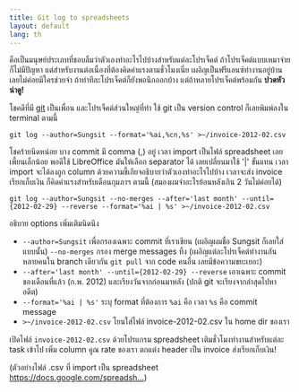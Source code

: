 ```yaml
---
title: Git log to spreadsheets
layout: default
lang: th
---
```


<p>คือเป็นมนุษย์ประเภทที่ชอบลืมว่าตัวเองทำอะไรไปบ้างสำหรับแต่ละโปรเจ็คต์ ถ้าโปรเจ็คต์แบบเหมาจ่ายก็ไม่มีปัญหา แต่สำหรับงานต่อเนื่องที่ต้องคิดค่าแรงตามชั่วโมงเนี่ย เผอิญเป็นฟรีแลนซ์ทำงานอยู่บ้านเลยไม่ค่อยมีใครช่วยจำ ถ้าทำทีละโปรเจ็คต์ก็ยังพอนึกออกบ้าง แต่ถ้าหลายโปรเจ็คต์พร้อมกัน <strong>ปวดหัวน่าดู!</strong></p>
<p>โชคดีที่มี <a href="http://git-scm.com/">git</a> เป็นเพื่อน และโปรเจ็คต์ส่วนใหญ่ที่ทำ ใช้ git เป็น version control ก็เลยพิมพ์ลงใน terminal ตามนี้</p>
<p><code>git log --author=Sungsit --format='%ai,%cn,%s' &gt;~/invoice-2012-02.csv</code></p>
<p>โชคร้ายนิดหน่อย บาง commit มี comma (,) อยู่ เวลา import เป็นไฟล์ spreadsheet เลยเพี้ยนเล็กน้อย พอดีใช้ LibreOffice มันให้เลือก separator ได้ เลยเปลี่ยนมาใช้ '|' ขั้นแทน เวลา import จะได้ลงถูก column ด้วยความขี้เกียจอธิบายว่าตัวเองทำอะไรไปบ้าง เวลาจะส่ง invoice เรียกเก็บเงิน ก็คิดค่าแรงสำหรับเดือนกุมภาฯ ตามนี้ (สมองผมจำอะไรย้อนหลังเกิน 2 วันไม่ค่อยได้)</p>
<p><code>git log --author=Sungsit --no-merges --after='last month' --until={2012-02-29} --reverse --format='%ai | %s' &gt;~/invoice-2012-02.csv</code></p>
<p>อธิบาย options เพิ่มเติมนิดนึง</p>
<ul><li><code>--author=Sungsit</code> เพื่อกรองเฉพาะ commit ที่เราเขียน (เผอิญผมชื่อ Sungsit ก็เลยใส่แบบนั้น) <code>--no-merges</code> กรอง merge messages ทิ้ง (เผอิญแต่ละโปรเจ็คต์ทำงานกันหลายคนใน branch เดียวกัน <code>git pull</code> จาก code คนอื่น เลยมีข้อความขยะเยอะ)</li>
<li><code>--after='last month' --until={2012-02-29} --reverse</code> เอาเฉพาะ commit ของเดือนที่แล้ว (ก.พ. 2012) และเรียงวันจากก่อนมาหลัง (ปกติ git จะเรียงจากล่าสุดไปหาอดีต)</li>
<li><code>--format='%ai | %s'</code> ระบุ format ที่ต้องการ <code>%ai</code> คือ เวลา <code>%s</code> คือ commit message</li>
<li><code>&gt;~/invoice-2012-02.csv</code> โยนใส่ไฟล์ invoice-2012-02.csv ใน home dir ของเรา</li>
</ul><p>เปิดไฟล์ <code>invoice-2012-02.csv</code> ด้วยโปรแกรม spreadsheet เติมชั่วโมงทำงานสำหรับแต่ละ task เข้าไป เพิ่ม column คูณ rate ของเรา ตกแต่ง header เป็น invoice ส่งเรียกเก็บเงิน!</p>
<p>(ตัวอย่างไฟล์ .csv ที่ import เป็น spreadsheet <a href="https://docs.google.com/spreadsheet/ccc?key=0AkgOnwU5PYTFdDZla2pPd1F2d001RnhSNWItdTZIS0E">https://docs.google.com/spreadsh...</a>)</p>
